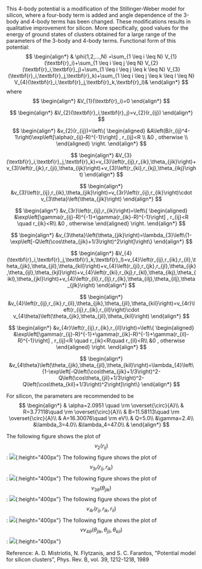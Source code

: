 This 4-body potential is a modification of the Stillinger-Weber model for silicon, where a four-body term is added and angle dependence of the 3-body and 4-body terms has been changed. These modifications results in qualitative improvement for silicon. More specifically, good values for the energy of ground states of clusters obtained for a large range of the parameters of the 3-body and 4-body terms. 
Functional form of this potential:
$$
\begin{align*}
  & \phi(1,2,...,N) =\sum_{1 \leq i \leq N} V_{1}(\textbf{r}_i)+\sum_{1 \leq i \leq j \leq N} V_{2}(\textbf{r}_i,\textbf{r}_j)+\sum_{1 \leq i \leq j \leq k \leq N} V_{3}(\textbf{r}_i,\textbf{r}_j,\textbf{r}_k)+\sum_{1 \leq i \leq j \leq k \leq l \leq N} V_{4}(\textbf{r}_i,\textbf{r}_j,\textbf{r}_k,\textbf{r}_l)&
\end{align*}
$$
where
$$ 
\begin{align*}
&V_{1}(\textbf{r}_i)=0
\end{align*}
$$

$$ 
\begin{align*}
&V_{2}(\textbf{r}_i,\textbf{r}_j)=v_{2}(r_{ij})
\end{align*}
$$

$$ 
\begin{align*}
&v_{2}(r_{ij})=\left\{
\begin{aligned}
&A\left(B/r_{ij}^4-1\right)\exp\left[\alpha(r_{ij}-R)^{-1}\right] , r_{ij}<R \\
&0 , otherwise \\
\end{aligned}
\right.
\end{align*}
$$

$$ 
\begin{align*}
&V_{3}(\textbf{r}_i,\textbf{r}_j,\textbf{r}_k)=v_{3}\left(r_{ij},r_{ik},\theta_{jik}\right)+v_{3}\left(r_{jk},r_{ji},\theta_{ijk}\right)+v_{3}\left(r_{ki},r_{kj},\theta_{ikj}\right)
\end{align*}
$$

$$ 
\begin{align*}
&v_{3}\left(r_{ij},r_{ik},\theta_{jik}\right)=v_{3r}\left(r_{ij},r_{ik}\right)\cdot v_{3\theta}\left(\theta_{jik}\right)
\end{align*}
$$

$$ 
\begin{align*}
&v_{3r}\left(r_{ij},r_{ik}\right)=\left\{
\begin{aligned}
&\exp\left[\gamma(r_{ij}-R)^{-1}+\gamma(r_{ik}-R)^{-1}\right] ,  r_{ij}<R \quad   r_{ik}<R\\
&0  ,  otherwise
\end{aligned}
\right.
\end{align*}
$$

$$ 
\begin{align*}
&v_{3\theta}\left(\theta_{jik}\right)=\lambda_{3}\left\{1-\exp\left[-Q\left(\cos\theta_{jik}+1/3\right)^2\right]\right\}
\end{align*}
$$

$$ 
\begin{align*}
&V_{4}(\textbf{r}_i,\textbf{r}_j,\textbf{r}_k,\textbf{r}_l)=v_{4}\left(r_{ij},r_{ik},r_{il},\theta_{jik},\theta_{jil},\theta_{kil}\right)+v_{4}\left(r_{ji},r_{jk},r_{jl},\theta_{ijk},\theta_{ijl},\theta_{kjl}\right)+v_{4}\left(r_{ki},r_{kj},r_{kl},\theta_{ikj},\theta_{ikl},\theta_{jkl}\right)+v_{4}\left(r_{li},r_{lj},r_{lk},\theta_{ilj},\theta_{ilj},\theta_{jlk}\right)
\end{align*}
$$

$$ 
\begin{align*}
&v_{4}\left(r_{ij},r_{ik},r_{il},\theta_{jik},\theta_{jil},\theta_{kil}\right)=v_{4r}\left(r_{ij},r_{ik},r_{il}\right)\cdot v_{4\theta}\left(\theta_{jik},\theta_{jil},\theta_{kil}\right)
\end{align*}
$$

$$ 
\begin{align*}
&v_{4r}\left(r_{ij},r_{ik},r_{il}\right)=\left\{
\begin{aligned}
&\exp\left[\gamma(r_{ij}-R)^{-1}+\gamma(r_{ik}-R)^{-1}+\gamma(r_{il}-R)^{-1}\right] ,  r_{ij}<R \quad r_{ik}<R\quad r_{il}<R\\
&0  ,  otherwise
\end{aligned}
\right.
\end{align*}
$$

$$ 
\begin{align*}
&v_{4\theta}\left(\theta_{jik},\theta_{jil},\theta_{kil}\right)=\lambda_{4}\left\{1-\exp\left[-Q\left(\cos\theta_{jik}+1/3\right)^2-Q\left(\cos\theta_{jil}+1/3\right)^2-Q\left(\cos\theta_{kil}+1/3\right)^2\right]\right\}
\end{align*}
$$

For silicon, the parameters are recommended to be
$$
\begin{align*}
& \alpha=2.0951 \quad \rm \overset{\circ}{A}\\
& R=3.77118\quad \rm \overset{\circ}{A}\\
& B=11.58113\quad \rm \overset{\circ}{A}\\
& A=16.30076\quad \rm eV\\
& Q=5.0\\
&\gamma=2.4\\
&\lambda_3=4.0\\
&\lambda_4=47.0\\
&
\end{align*}
$$

The following figure shows the plot of $$v_{2}(r_{ij})$$:
![](/wimage/MD_514777050453_000/butnowdevil/2BodyPotential){:height="400px"}
The following figure shows the plot of $$v_{3r}\left(r_{ij},r_{ik}\right)$$:
![](/wimage/MD_514777050453_000/butnowdevil/3BodyPotentialPart1){:height="400px"}
The following figure shows the plot of $$v_{3\theta}\left(\theta_{jik}\right)$$:
![](/wimage/MD_514777050453_000/butnowdevil/3BodyPotentialPart2){:height="400px"}
The following figure shows the plot of $$v_{4r}\left(r_{ij},r_{ik},r_{il}\right)$$:
![](/wimage/MD_514777050453_000/butnowdevil/4BodyPotentialPart1){:height="400px"}
The following figure shows the plot of $$vv_{4\theta}\left(\theta_{jik},\theta_{jil},\theta_{kil}\right)$$:
![](/wimage/MD_514777050453_000/butnowdevil/4BodyPotentialPart2){:height="400px"}

Reference:
A. D. Mistriotis, N. Flytzanis, and S. C. Farantos, "Potential model for silicon clusters", Phys. Rev. B, vol. 39, 1212-1218, 1989
